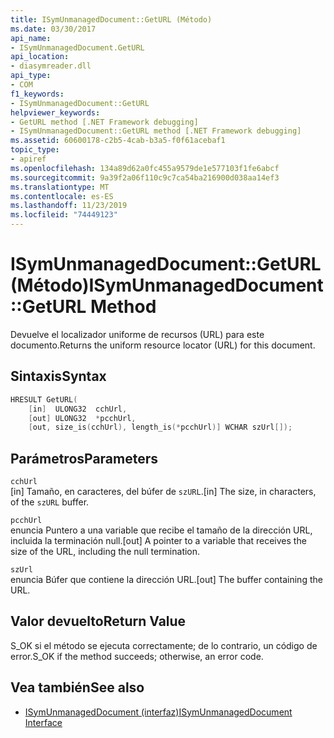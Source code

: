 ```yaml
---
title: ISymUnmanagedDocument::GetURL (Método)
ms.date: 03/30/2017
api_name:
- ISymUnmanagedDocument.GetURL
api_location:
- diasymreader.dll
api_type:
- COM
f1_keywords:
- ISymUnmanagedDocument::GetURL
helpviewer_keywords:
- GetURL method [.NET Framework debugging]
- ISymUnmanagedDocument::GetURL method [.NET Framework debugging]
ms.assetid: 60600178-c2b5-4cab-b3a5-f0f61acebaf1
topic_type:
- apiref
ms.openlocfilehash: 134a89d62a0fc455a9579de1e577103f1fe6abcf
ms.sourcegitcommit: 9a39f2a06f110c9c7ca54ba216900d038aa14ef3
ms.translationtype: MT
ms.contentlocale: es-ES
ms.lasthandoff: 11/23/2019
ms.locfileid: "74449123"
---
```

# <a name="isymunmanageddocumentgeturl-method"></a><span data-ttu-id="4249b-102">ISymUnmanagedDocument::GetURL (Método)</span><span class="sxs-lookup"><span data-stu-id="4249b-102">ISymUnmanagedDocument::GetURL Method</span></span>
<span data-ttu-id="4249b-103">Devuelve el localizador uniforme de recursos (URL) para este documento.</span><span class="sxs-lookup"><span data-stu-id="4249b-103">Returns the uniform resource locator (URL) for this document.</span></span>  
  
## <a name="syntax"></a><span data-ttu-id="4249b-104">Sintaxis</span><span class="sxs-lookup"><span data-stu-id="4249b-104">Syntax</span></span>  
  
```cpp  
HRESULT GetURL(  
    [in]  ULONG32  cchUrl,  
    [out] ULONG32  *pcchUrl,  
    [out, size_is(cchUrl), length_is(*pcchUrl)] WCHAR szUrl[]);  
```  
  
## <a name="parameters"></a><span data-ttu-id="4249b-105">Parámetros</span><span class="sxs-lookup"><span data-stu-id="4249b-105">Parameters</span></span>  
 `cchUrl`  
 <span data-ttu-id="4249b-106">[in] Tamaño, en caracteres, del búfer de `szURL`.</span><span class="sxs-lookup"><span data-stu-id="4249b-106">[in] The size, in characters, of the `szURL` buffer.</span></span>  
  
 `pcchUrl`  
 <span data-ttu-id="4249b-107">enuncia Puntero a una variable que recibe el tamaño de la dirección URL, incluida la terminación null.</span><span class="sxs-lookup"><span data-stu-id="4249b-107">[out] A pointer to a variable that receives the size of the URL, including the null termination.</span></span>  
  
 `szUrl`  
 <span data-ttu-id="4249b-108">enuncia Búfer que contiene la dirección URL.</span><span class="sxs-lookup"><span data-stu-id="4249b-108">[out] The buffer containing the URL.</span></span>  
  
## <a name="return-value"></a><span data-ttu-id="4249b-109">Valor devuelto</span><span class="sxs-lookup"><span data-stu-id="4249b-109">Return Value</span></span>  
 <span data-ttu-id="4249b-110">S_OK si el método se ejecuta correctamente; de lo contrario, un código de error.</span><span class="sxs-lookup"><span data-stu-id="4249b-110">S_OK if the method succeeds; otherwise, an error code.</span></span>  
  
## <a name="see-also"></a><span data-ttu-id="4249b-111">Vea también</span><span class="sxs-lookup"><span data-stu-id="4249b-111">See also</span></span>

- [<span data-ttu-id="4249b-112">ISymUnmanagedDocument (interfaz)</span><span class="sxs-lookup"><span data-stu-id="4249b-112">ISymUnmanagedDocument Interface</span></span>](../../../../docs/framework/unmanaged-api/diagnostics/isymunmanageddocument-interface.md)
